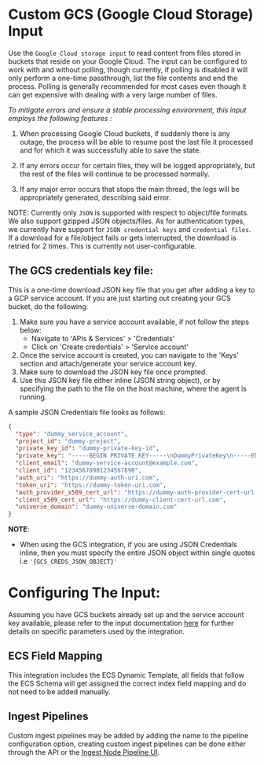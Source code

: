 # Custom GCS (Google Cloud Storage) Input

Use the `Google Cloud storage input` to read content from files stored in buckets that reside on your Google Cloud.
The input can be configured to work with and without polling, though currently, if polling is disabled it will only 
perform a one-time passthrough, list the file contents and end the process. Polling is generally recommended for most cases
even though it can get expensive with dealing with a very large number of files.

*To mitigate errors and ensure a stable processing environment, this input employs the following features :* 

1.  When processing Google Cloud buckets, if suddenly there is any outage, the process will be able to resume post the last file it processed and for which it was successfully able to save the state. 

2.  If any errors occur for certain files, they will be logged appropriately, but the rest of the files will continue to be processed normally. 

3.  If any major error occurs that stops the main thread, the logs will be appropriately generated, describing said error.


NOTE: Currently only `JSON` is supported with respect to object/file formats. We also support gzipped JSON objects/files. As for authentication types, we currently have support for `JSON credential keys` and `credential files`. If a download for a file/object fails or gets interrupted, the download is retried for 2 times. This is currently not user-configurable.

## The GCS credentials key file:
This is a one-time download JSON key file that you get after adding a key to a GCP service account. 
If you are just starting out creating your GCS bucket, do the following: 

1) Make sure you have a service account available, if not follow the steps below:
   - Navigate to 'APIs & Services' > 'Credentials'
   - Click on 'Create credentials' > 'Service account'
2) Once the service account is created, you can navigate to the 'Keys' section and attach/generate your service account key.
3) Make sure to download the JSON key file once prompted.
4) Use this JSON key file either inline (JSON string object), or by specifying the path to the file on the host machine, where the agent is running.

A sample JSON Credentials file looks as follows: 
```json
{
  "type": "dummy_service_account",
  "project_id": "dummy-project",
  "private_key_id": "dummy-private-key-id",
  "private_key": "-----BEGIN PRIVATE KEY-----\nDummyPrivateKey\n-----END PRIVATE KEY-----\n",
  "client_email": "dummy-service-account@example.com",
  "client_id": "12345678901234567890",
  "auth_uri": "https://dummy-auth-uri.com",
  "token_uri": "https://dummy-token-uri.com",
  "auth_provider_x509_cert_url": "https://dummy-auth-provider-cert-url.com",
  "client_x509_cert_url": "https://dummy-client-cert-url.com",
  "universe_domain": "dummy-universe-domain.com"
}
```

**NOTE**:
- When using the GCS integration, if you are using JSON Credentials inline, then you must specify the entire JSON object within single quotes i.e `'{GCS_CREDS_JSON_OBJECT}'`

# Configuring The Input: 
Assuming you have GCS buckets already set up and the service account key available, please refer to the input documentation [here](https://www.elastic.co/guide/en/beats/filebeat/8.11/filebeat-input-gcs.html) for further details on specific parameters used by the integration.

## ECS Field Mapping
This integration includes the ECS Dynamic Template, all fields that follow the ECS Schema will get assigned the correct index field mapping and do not need to be added manually.

## Ingest Pipelines
Custom ingest pipelines may be added by adding the name to the pipeline configuration option, creating custom ingest pipelines can be done either through the API or the [Ingest Node Pipeline UI](/app/management/ingest/ingest_pipelines/).
